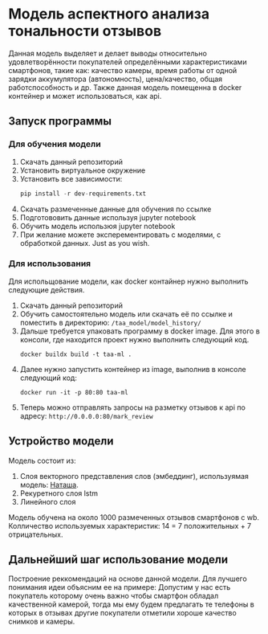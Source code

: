 # Модель аспектного анализа тональности отзывов
Данная модель выделяет и делает выводы относительно удовлетворённости покупателей определёнными характеристиками смартфонов, такие как: качество камеры, время работы от одной зарядки аккумулятора (автономность), цена/качество, общая работспособность и др.
Также данная модель помещенна в docker контейнер и может использоваться, как api.

## Запуск программы
### Для обучения модели
1. Скачать данный репозиторий
2. Установить виртуальное окружение
3. Установить все зависимости:
   ```python
   pip install -r dev-requirements.txt
   ```
4. Скачать размеченные данные для обучения по ссылке
5. Подготововить данные используя jupyter notebook
6. Обучить модель использюя jupyter notebook
7. При желание можете эксперементировать с моделями, с обработкой данных. Just as you wish.

### Для использования
Для испольщование модели, как docker контайнер нужно выполнить следующие действия.
1. Скачать данный репозиторий
2. Обучить самостоятельно модель или скачать её по ссылке и поместить в директорию: `/taa_model/model_history/`
3. Дальше требуется упаковать программу в docker image. Для этого в консоли, где находится проект нужно выполнить следующий код.
   ```
   docker buildx build -t taa-ml .
   ```
4. Далее нужно запустить контейнер из image, выполнив в консоле следующий код:
   ```
   docker run -it -p 80:80 taa-ml
   ```
5. Теперь можно отправлять запросы на разметку отзывов к api по адресу: `http://0.0.0.0:80/mark_review`


## Устройство модели
Модель состоит из:
1. Слоя векторного представления слов (эмбеддинг), используямая модель: [Наташа](https://natasha.github.io/).
2. Рекуретного слоя lstm
3. Линейного слоя

Модель обучена на около 1000 размеченных отзывов смартфонов с wb. Колличество используемых характеристик: 14 = 7 положительных + 7 отрицательных.

## Дальнейший шаг использование модели
Построение реккомендаций на основе данной модели.
Для лучшего понимания идеи объясним ее на примере: Допустим у нас есть покупатель которому очень важно чтобы смартфон обладал качественной камерой, тогда мы ему будем предлагать те телефоны в которых в отзывах другие покупатели отметили хороше качество снимков и камеры. 
